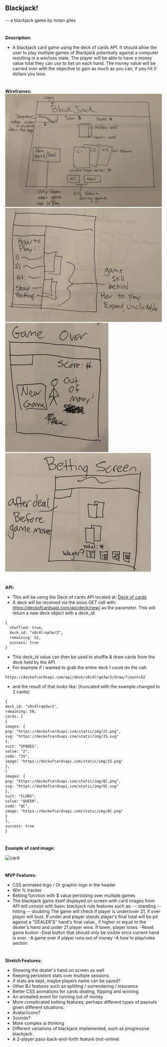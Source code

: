 <!-- A working title for your app
Description .4-5 sentences summarizing the functionality of your app. Feel free to include what problem is your app solving.
Wireframes Wireframes showing your app's layout on desktop, tablet, and mobile. These can be as lo-fi or as hi-fi as you want. You can either to put these in the README or upload them to your repository.
API What API you want to use and what information you want to get from it. *You must show us a sample of actual data you retrieved from your API.
Features Write out what features you will need to build in order to meet MVP.
Stretch goals Stretch goals for additional / advanced features for when you complete your MVP. -->

<h2>Blackjack!</h2>

--  a blackjack game by nolan giles
#
<strong>Description:</strong>
- A blackjack card game using the deck of cards API.  It should allow the user to play multiple games of Blackjack potentially against a computer resulting in a win/loss state.  The player will be able to have a money value total they can use to bet on each hand.  The money value will be carried over with the objective to gain as much as you can, if you hit 0 dollars you lose.
#
<strong>Wireframes:</strong>
![Main Screen](wireframes/maingame1.png)
![how-to drop down](wireframes/howto.png)
![game over](wireframes/gameover.png)
![betting](wireframes/wager.png)
#
#

<strong>API:</strong>
- This will be using the Deck of cards API located at: [Deck of cards](https://deckofcardsapi.com/)
- A deck will be received via the axios GET call with:
https://deckofcardsapi.com/api/deck/new/
as the parameter. This will return a new deck object with a deck_id:
```
{
  shuffled: true,
  deck_id: "v0c4lrqe3wr2",
  remaining: 52,
  success: true
}
```
- This deck_id value can then be used to shuffle & draw cards from the deck held by the API.
- For example if I wanted to grab the entire deck I could do the call:
```
https://deckofcardsapi.com/api/deck/v0c4lrqe3wr2/draw/?count=52
```
- and the result of that looks like: (truncated with the example changed to 2 cards)
```
{
deck_id: "v0c4lrqe3wr2",
remaining: 50,
cards: [
{
images: {
png: "https://deckofcardsapi.com/static/img/2S.png",
svg: "https://deckofcardsapi.com/static/img/2S.svg"
},
suit: "SPADES",
value: "2",
code: "2S",
image: "https://deckofcardsapi.com/static/img/2S.png"
},
{
images: {
png: "https://deckofcardsapi.com/static/img/QC.png",
svg: "https://deckofcardsapi.com/static/img/QC.svg"
},
suit: "CLUBS",
value: "QUEEN",
code: "QC",
image: "https://deckofcardsapi.com/static/img/QC.png"
}
],
success: true
}
```
#
<strong>Example of card image:</strong>

![card](https://deckofcardsapi.com/static/img/QC.png)
#
<strong>MVP Features:</strong>
- CSS animated logo / Or graphic logo in the header
- Win % tracker
- Betting function with $ value persisting over multiple games
- The blackjack game itself displayed on screen with card images from API will consist with basic blackjack rule features such as:
-- standing
-- hitting
-- doubling
The game will check if player is under/over 21, if over player will bust. If under and player stands player's final total will be pit against a "DEALER'S" hand's final value., if higher or equal to the dealer's hand and under 21 player wins. If lower, player loses.
-Reset game button
-Deal button that should only be visible once current hand is over.
-A game over if player runs out of money
-A how to play/rules section
#
<strong>Stretch Features:</strong>
- Showing the dealer's hand on screen as well
- Keeping persistent stats over multiple sessions
- If stats are kept, maybe players name can be saved?
- Other BJ features such as splitting / surrendering / insurance
- Better CSS animations for cards dealing, flipping and winning.
- An animated event for running out of money
- More complicated betting features, perhaps different types of payouts given different situations.
- Avatar/icons?
- Sounds?
- More complex ai thinking
- Different variations of blackjack implemented, such as progressive blackjack.
- A 2-player pass-back-and-forth feature (not-online)